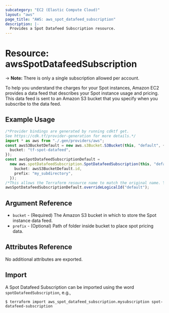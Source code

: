 ```yaml
---
subcategory: "EC2 (Elastic Compute Cloud)"
layout: "aws"
page_title: "AWS: aws_spot_datafeed_subscription"
description: |-
  Provides a Spot Datafeed Subscription resource.
---
```


# Resource: awsSpotDatafeedSubscription

\-> **Note:** There is only a single subscription allowed per account.

To help you understand the charges for your Spot instances, Amazon EC2 provides a data feed that describes your Spot instance usage and pricing.
This data feed is sent to an Amazon S3 bucket that you specify when you subscribe to the data feed.

## Example Usage

```typescript
/*Provider bindings are generated by running cdktf get.
See https://cdk.tf/provider-generation for more details.*/
import * as aws from "./.gen/providers/aws";
const awsS3BucketDefault = new aws.s3Bucket.S3Bucket(this, "default", {
  bucket: "tf-spot-datafeed",
});
const awsSpotDatafeedSubscriptionDefault =
  new aws.spotDatafeedSubscription.SpotDatafeedSubscription(this, "default_1", {
    bucket: awsS3BucketDefault.id,
    prefix: "my_subdirectory",
  });
/*This allows the Terraform resource name to match the original name. You can remove the call if you don't need them to match.*/
awsSpotDatafeedSubscriptionDefault.overrideLogicalId("default");

```

## Argument Reference

* `bucket` - (Required) The Amazon S3 bucket in which to store the Spot instance data feed.
* `prefix` - (Optional) Path of folder inside bucket to place spot pricing data.

## Attributes Reference

No additional attributes are exported.

## Import

A Spot Datafeed Subscription can be imported using the word `spotDatafeedSubscription`, e.g.,

```console
$ terraform import aws_spot_datafeed_subscription.mysubscription spot-datafeed-subscription
```
